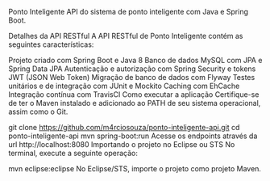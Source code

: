 Ponto Inteligente
API do sistema de ponto inteligente com Java e Spring Boot.

Detalhes da API RESTful
A API RESTful de Ponto Inteligente contém as seguintes características:

Projeto criado com Spring Boot e Java 8
Banco de dados MySQL com JPA e Spring Data JPA
Autenticação e autorização com Spring Security e tokens JWT (JSON Web Token)
Migração de banco de dados com Flyway
Testes unitários e de integração com JUnit e Mockito
Caching com EhCache
Integração contínua com TravisCI
Como executar a aplicação
Certifique-se de ter o Maven instalado e adicionado ao PATH de seu sistema operacional, assim como o Git.

git clone https://github.com/m4rciosouza/ponto-inteligente-api.git
cd ponto-inteligente-api
mvn spring-boot:run
Acesse os endpoints através da url http://localhost:8080
Importando o projeto no Eclipse ou STS
No terminal, execute a seguinte operação:

mvn eclipse:eclipse
No Eclipse/STS, importe o projeto como projeto Maven.